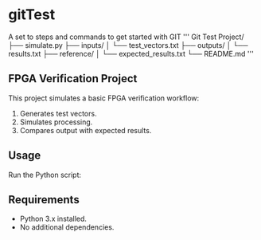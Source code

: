 
# gitTest
A set to steps and commands to get started with GIT
'''
Git Test Project/
├── simulate.py
├── inputs/
│   └── test_vectors.txt
├── outputs/
│   └── results.txt
├── reference/
│   └── expected_results.txt
└── README.md
'''
## FPGA Verification Project

This project simulates a basic FPGA verification workflow:
1. Generates test vectors.
2. Simulates processing.
3. Compares output with expected results.

## Usage

Run the Python script:



## Requirements
- Python 3.x installed.
- No additional dependencies.
